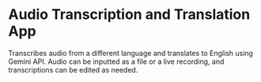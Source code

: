 # Audio Transcription and Translation App

Transcribes audio from a different language and translates to English using Gemini API.
Audio can be inputted as a file or a live recording, and transcriptions can be edited as needed.
